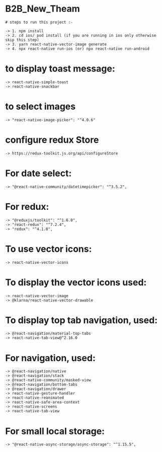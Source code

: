 # B2B_New_Theam

    # steps to run this project :-

    -> 1. npm install
    -> 2. cd ios/ pod install (if you are running in ios only otherwise skip this step)
    -> 3. yarn react-native-vector-image generate
    -> 4. npx react-native run-ios (or) npx react-native run-android

# to display toast message:

    -> react-native-simple-toast
    -> react-native-snackbar

# to select images

    -> "react-native-image-picker": "^4.0.6"

# configure redux Store

    -> https://redux-toolkit.js.org/api/configureStore

# For date select:

    -> "@react-native-community/datetimepicker": "^3.5.2",

# For redux:

    -> "@reduxjs/toolkit": "^1.6.0",
    -> "react-redux": "^7.2.4",
    -> "redux": "^4.1.0",

# To use vector icons:

    -> react-native-vector-icons

# To display the vector icons used:

    -> react-native-vector-image
    -> @klarna/react-native-vector-drawable

# To display top tab navigation, used:

    -> @react-navigation/material-top-tabs
    -> react-native-tab-view@^2.16.0

# For navigation, used:

    -> @react-navigation/native
    -> @react-navigation/stack
    -> @react-native-community/masked-view
    -> @react-navigation/bottom-tabs
    -> @react-navigation/drawer
    -> react-native-gesture-handler
    -> react-native-reanimated
    -> react-native-safe-area-context
    -> react-native-screens
    -> react-native-tab-view

# For small local storage:

    -> "@react-native-async-storage/async-storage": "^1.15.5",
